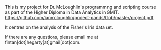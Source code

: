 This is my project for Dr. McLoughlin's programming and scripting course as part of the Higher Diploma in Data Analytics in GMIT. 
https://github.com/ianmcloughlin/project-pands/blob/master/project.pdf

It centres on the analysis of the Fisher's Iris data set.

If there are any questions, please email me at fintan[dot]hegarty[at]gmail[dot]com.
